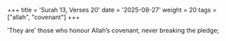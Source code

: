 +++
title = 'Surah 13, Verses 20'
date = '2025-08-27'
weight = 20
tags = ["allah", "covenant"]
+++

˹They are˺ those who honour Allah’s covenant, never breaking the pledge;